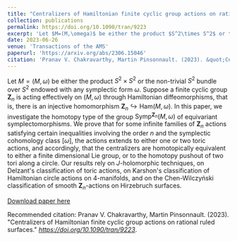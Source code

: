 ```yaml
---
title: "Centralizers of Hamiltonian finite cyclic group actions on rational ruled surfaces"
collection: publications
permalink: https://doi.org/10.1090/tran/9223
excerpt: 'Let $M=(M,\omega)$ be either the product $S^2\times S^2$ or the non-trivial $S^2$ bundle over $S^2$ endowed with any symplectic form $\omega$. Suppose a finite cyclic group $\mathbf{Z}_n$ is acting effectively on $(M,\omega)$ through Hamiltonian diffeomorphisms, that is, there is an injective homomorphism $\mathbf{Z}_n\hookrightarrow \mathrm{Ham}(M,\omega)$. In this paper, we investigate the homotopy type of the group $\mathrm{Symp}^{\mathbf{Z}_n}(M,\omega)$ of equivariant symplectomorphisms.'
date: 2023-06-26
venue: 'Transactions of the AMS'
paperurl: 'https://arxiv.org/abs/2306.15046'
citation: 'Pranav V. Chakravarthy, Martin Pinsonnault. (2023). &quot;Centralizers of Hamiltonian finite cyclic group actions on rational ruled surfaces.&quot; <i>https://doi.org/10.1090/tran/9223</i>.'
---
```

Let $M=(M,\omega)$ be either the product $S^2\times S^2$ or the non-trivial $S^2$ bundle over $S^2$ endowed with any symplectic form $\omega$. Suppose a finite cyclic group $\mathbf{Z}_n$ is acting effectively on $(M,\omega)$ through Hamiltonian diffeomorphisms, that is, there is an injective homomorphism $\mathbf{Z}_n\hookrightarrow \mathrm{Ham}(M,\omega)$. In this paper, we investigate the homotopy type of the group $\mathrm{Symp}^{\mathbf{Z}_n}(M,\omega)$ of equivariant symplectomorphisms. We prove that for some infinite families of $\mathbf{Z}_n$ actions satisfying certain inequalities involving the order $n$ and the symplectic cohomology class $[\omega]$, the actions extends to either one or two toric actions, and accordingly, that the centralizers are homotopically equivalent to either a finite dimensional Lie group, or to the homotopy pushout of two tori along a circle. Our results rely on $J$-holomorphic techniques, on Delzant's classification of toric actions, on Karshon's classification of Hamiltonian circle actions on 4-manifolds, and on the Chen-Wilczyński classification of smooth $\mathbf{Z}_n$-actions on Hirzebruch surfaces.

[Download paper here](https://arxiv.org/abs/2306.15046)

Recommended citation: Pranav V. Chakravarthy, Martin Pinsonnault. (2023). &quot;Centralizers of Hamiltonian finite cyclic group actions on rational ruled surfaces.&quot; <i>https://doi.org/10.1090/tran/9223</i>.
